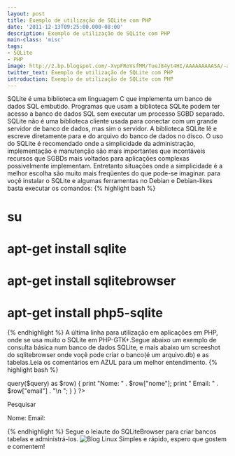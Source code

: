 ```yaml
---
layout: post
title: Exemplo de utilização de SQLite com PHP
date: '2011-12-13T09:25:00.000-08:00'
description: Exemplo de utilização de SQLite com PHP
main-class: 'misc'
tags:
- SQLite
- PHP
image: http://2.bp.blogspot.com/-XvpFRoVsfMM/TueJ84yt4HI/AAAAAAAAASA/-aaxyb482GY/s72-c/sqlite.png
twitter_text: Exemplo de utilização de SQLite com PHP
introduction: Exemplo de utilização de SQLite com PHP
---
```

SQLite é uma biblioteca em linguagem C que implementa um banco de dados SQL embutido. Programas que usam a biblioteca SQLite podem ter acesso a banco de dados SQL sem executar um processo SGBD separado.
SQLite não é uma biblioteca cliente usada para conectar com um grande servidor de banco de dados, mas sim o servidor. A biblioteca SQLite lê e escreve diretamente para e do arquivo do banco de dados no disco.
O uso do SQLite é recomendado onde a simplicidade da administração, implementação e manutenção são mais importantes que incontáveis recursos que SGBDs mais voltados para aplicações complexas possivelmente implementam. Entretanto situações onde a simplicidade é a melhor escolha são muito mais freqüentes do que pode-se imaginar.
para voçê instalar o SQLite e algumas ferramentas no Debian e Debian-likes basta executar os comandos:
{% highlight bash %}
# su
# apt-get install sqlite
# apt-get install sqlitebrowser
# apt-get install php5-sqlite
{% endhighlight %}
A última linha para utilização em aplicações em PHP, onde se usa muito o SQLite em PHP-GTK+.Segue abaixo um exemplo de consulta básica num banco de dados SQLite, e mais abaixo um screeshot do sqlitebrowser onde voçê pode criar o banco(é um arquivo.db) e as tabelas.Leia os comentários em AZUL para um melhor entendimento.
{% highlight bash %}
<?php
 //condição para iniciar o código
 if(isset($_POST['pesquisar'])){
 //extrair o POST e gerar as variaveis
 extract($_POST);
 /* utilizando o PDO para conectar o SQLite, o arquivo foi pre-criado com a tabela e já há dados inseridos(feito utilizando SQLite Browser com a imagem logo abaixo), não é possível abrir com editor de texto esse arquivo */
 $dbh = new PDO('sqlite:teste.db');
 //loop foreach para exibirmos os valores
 foreach ($dbh->query($query) as $row) {
 print "Nome: " . $row["nome"];
 print " Email: " . $row["email"] . "\n
";
 } 
 }
?>
Pesquisar
 
 Nome:
 Email:
 
{% endhighlight %}
Segue o leiaute do SQLiteBrowser para criar bancos tabelas e administrá-los.
![Blog Linux](http://2.bp.blogspot.com/-XvpFRoVsfMM/TueJ84yt4HI/AAAAAAAAASA/-aaxyb482GY/s400/sqlite.png "Blog Linux")
Simples e rápido, espero que gostem e comentem!
